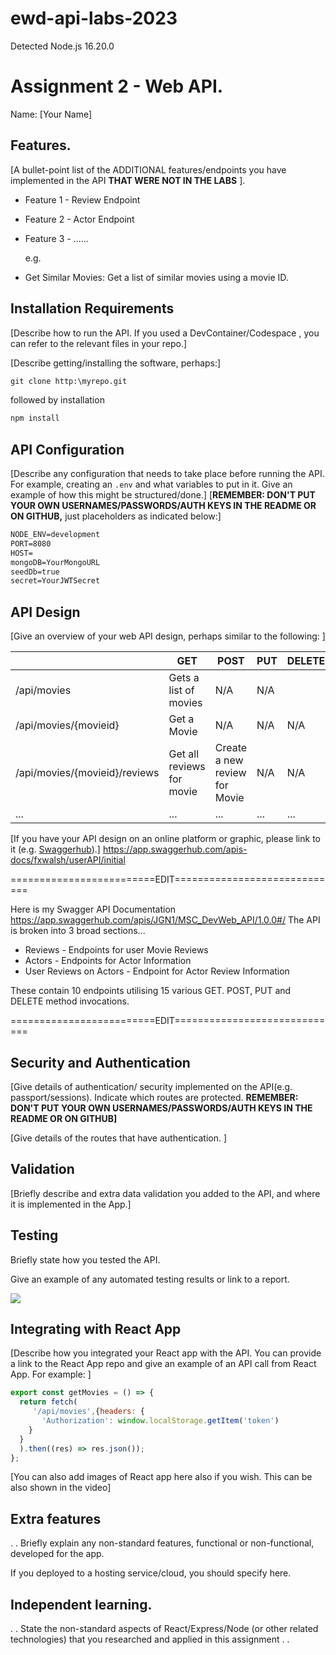 # ewd-api-labs-2023
 Detected Node.js 16.20.0

 # Assignment 2 - Web API.

Name: [Your Name]

## Features.

[A bullet-point list of the ADDITIONAL features/endpoints you have implemented in the API **THAT WERE NOT IN THE LABS** ]. 

 + Feature 1 - Review Endpoint 

 + Feature 2 - Actor Endpoint

 + Feature 3 - ......

   e.g.

 + Get Similar Movies:  Get a list of similar movies using a movie ID. 

## Installation Requirements

[Describe how to run the API. If you used a DevContainer/Codespace , you can refer to the relevant files in your repo.]

[Describe getting/installing the software, perhaps:]

```cmd
git clone http:\myrepo.git
```

followed by installation

```bat
npm install
```



## API Configuration

[Describe any configuration that needs to take place before running the API. For example, creating an ``.env`` and what variables to put in it. Give an example of how this might be structured/done.]
[**REMEMBER: DON'T PUT YOUR OWN USERNAMES/PASSWORDS/AUTH KEYS IN THE README OR ON GITHUB,** just placeholders as indicated below:]

```bat
NODE_ENV=development
PORT=8080
HOST=
mongoDB=YourMongoURL
seedDb=true
secret=YourJWTSecret
```


## API Design
[Give an overview of your web API design, perhaps similar to the following: ]

|  |  GET | POST | PUT | DELETE
| -- | -- | -- | -- | -- 
| /api/movies |Gets a list of movies | N/A | N/A |
| /api/movies/{movieid} | Get a Movie | N/A | N/A | N/A
| /api/movies/{movieid}/reviews | Get all reviews for movie | Create a new review for Movie | N/A | N/A  
| ... | ... | ... | ... | ...

[If you have your API design on an online platform or graphic, please link to it (e.g. [Swaggerhub](https://app.swaggerhub.com/)).]
https://app.swaggerhub.com/apis-docs/fxwalsh/userAPI/initial

=========================EDIT=============================

Here is my Swagger API Documentation
https://app.swaggerhub.com/apis/JGN1/MSC_DevWeb_API/1.0.0#/
The API is broken into 3 broad sections... 
+ Reviews - Endpoints for user Movie Reviews
+ Actors - Endpoints for Actor Information
+ User Reviews on Actors - Endpoint for Actor Review Information

These contain 10 endpoints utilising 15 various GET. POST, PUT and DELETE method invocations.

=========================EDIT=============================



## Security and Authentication
[Give details of authentication/ security implemented on the API(e.g. passport/sessions). Indicate which routes are protected. **REMEMBER: DON'T PUT YOUR OWN USERNAMES/PASSWORDS/AUTH KEYS IN THE README OR ON GITHUB]**

[Give details of the routes that have authentication. ]



## Validation

[Briefly describe and extra data validation you added to the API, and where it is implemented in the App.]



## Testing

Briefly state how you tested the API. 

Give an example of any automated testing results or link to a report. 

![](./images/tests-image.png)

## Integrating with React App

[Describe how you integrated your React app with the API. You can provide a link to the React App repo and give an example of an API call from React App. For example: ]

~~~Javascript
export const getMovies = () => {
  return fetch(
     '/api/movies',{headers: {
       'Authorization': window.localStorage.getItem('token')
    }
  }
  ).then((res) => res.json());
};

~~~

[You can also add images of React app here also if you wish. This can be also shown in the video]

## Extra features

. . Briefly explain any non-standard features, functional or non-functional, developed for the app.  

If you deployed to a hosting service/cloud, you should specify here. 

## Independent learning.

. . State the non-standard aspects of React/Express/Node (or other related technologies) that you researched and applied in this assignment . .  